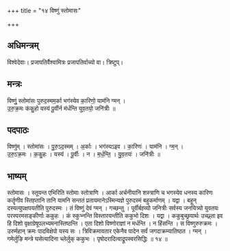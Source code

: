 +++
title = "१४ विष्णुं स्तोमासः"

+++
## अधिमन्त्रम्
विश्वेदेवाः। प्रजापतिर्वैश्वामित्रः प्रजापतिर्वाच्यो वा। त्रिष्टुप्।

## मन्त्रः
विष्णुं॒ स्तोमा॑सः पुरुद॒स्मम॒र्का भग॑स्येव का॒रिणो॒ याम॑नि ग्मन् ।  
उ॒रु॒क्र॒मः क॑कु॒हो यस्य॑ पू॒र्वीर्न म॑र्धन्ति युव॒तयो॒ जनि॑त्रीः ॥

## पदपाठः
विष्णु॑म् । स्तोमा॑सः । पु॒रु॒ऽद॒स्मम् । अ॒र्काः । भग॑स्यऽइव । का॒रिणः॑ । याम॑नि । ग्म॒न् ।  
उ॒रु॒ऽक्र॒मः । क॒कु॒हः । यस्य॑ । पू॒र्वीः । न । म॒र्ध॒न्ति॒ । यु॒व॒तयः॑ । जनि॑त्रीः ॥

## भाष्यम्
स्तोमासः । स्तूयन्त एभिरिति स्तोमाः स्तोत्राणि । आर्का अर्चनीयानि शस्त्राणि च भगस्येव धनस्य कारिणः कर्तॄणीव स्तिह्तानि तानि यामनि सन्ततं प्रतायमानेऽस्मिन्यज्ञे पुरुदस्मं बहुकर्माणम् । यद्वा । बहून् दस्यत्युपक्षपयतीति पुरुदस्मः । तं विष्णुं देवं ग्मन् । गच्छन्तु । पूर्वीर्बह्व्यो जनित्रीः सर्वस्य जनयित्र्यो युवतयः परस्परमसङ्कीर्णाः ककुहः । कं स्कुभ्नन्ति विस्तारयन्तीति ककुभो दिशः । यद्वा । ककुबुच्छ्रयार्थः उच्छ्र्ता इव हि दिशो वृक्षाग्रेषूपलभ्यमनास्तिष्ठन्ति । एता दिशो विष्णोराज्ञां न मर्धन्ति । न हिंसन्ति । स विष्णुरुरुक्रमः । उरुर्महान् क्रमः पादविक्षेपो यस्य सः । त्रिविक्रमावतार एकेनैव पादेन सर्वं जगदाक्रम्यातिष्ठत । ग्मन् । गमेर्लुङि मन्त्रे घसेत्यादिना च्लेर्लुक् ककुभः । पृषोदरादित्वाद्रूपस्वरसिद्धिः ॥ १४ ॥
